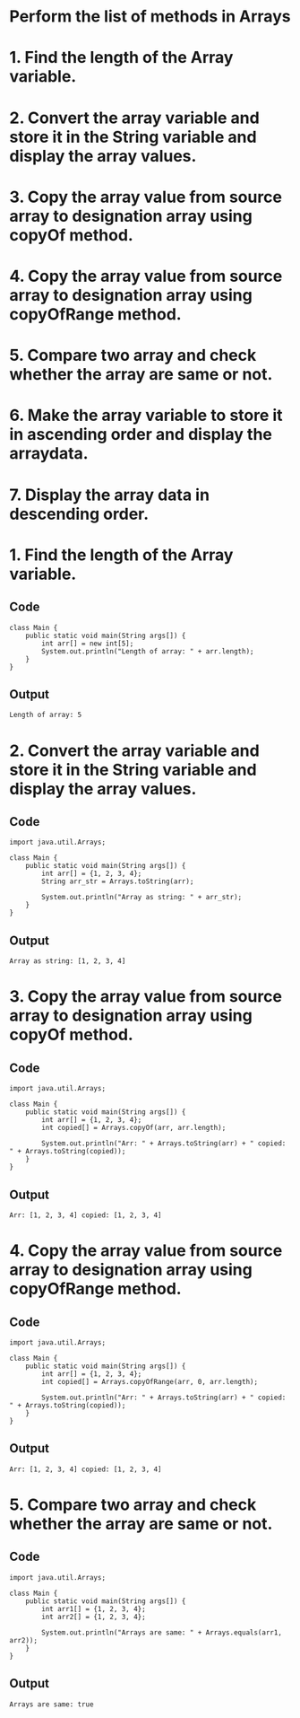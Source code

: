 # Perform the list of methods in Arrays

# 1. Find the length of the Array variable.
# 2. Convert the array variable and store it in the String variable and display the array values.
# 3. Copy the array value from source array to designation array using copyOf method.
# 4. Copy the array value from source array to designation array using copyOfRange method.
# 5. Compare two array and check whether the array are same or not.
# 6. Make the array variable to store it in ascending order and display the arraydata.
# 7. Display the array data in descending order.


# 1. Find the length of the Array variable.

## Code

```
class Main {
    public static void main(String args[]) {
        int arr[] = new int[5];
        System.out.println("Length of array: " + arr.length);
    }
}

```

## Output

```
Length of array: 5
```

# 2. Convert the array variable and store it in the String variable and display the array values.

## Code
```
import java.util.Arrays;

class Main {
    public static void main(String args[]) {
        int arr[] = {1, 2, 3, 4};
        String arr_str = Arrays.toString(arr);

        System.out.println("Array as string: " + arr_str);
    }
}
```

## Output
```
Array as string: [1, 2, 3, 4]
```


# 3. Copy the array value from source array to designation array using copyOf method.

## Code

```
import java.util.Arrays;

class Main {
    public static void main(String args[]) {
        int arr[] = {1, 2, 3, 4};
        int copied[] = Arrays.copyOf(arr, arr.length);

        System.out.println("Arr: " + Arrays.toString(arr) + " copied: " + Arrays.toString(copied));
    }
}
```


## Output
```
Arr: [1, 2, 3, 4] copied: [1, 2, 3, 4]
```


# 4. Copy the array value from source array to designation array using copyOfRange method.

## Code
```
import java.util.Arrays;

class Main {
    public static void main(String args[]) {
        int arr[] = {1, 2, 3, 4};
        int copied[] = Arrays.copyOfRange(arr, 0, arr.length);

        System.out.println("Arr: " + Arrays.toString(arr) + " copied: " + Arrays.toString(copied));
    }
}
```

## Output
```
Arr: [1, 2, 3, 4] copied: [1, 2, 3, 4]
```


# 5. Compare two array and check whether the array are same or not.

## Code

```
import java.util.Arrays;

class Main {
    public static void main(String args[]) {
        int arr1[] = {1, 2, 3, 4};
        int arr2[] = {1, 2, 3, 4};

        System.out.println("Arrays are same: " + Arrays.equals(arr1, arr2));
    }
}
```

## Output
```
Arrays are same: true
```
